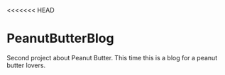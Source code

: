 <<<<<<< HEAD
# PeanutButterBlog
Second project about Peanut Butter. This time this is a blog for a peanut butter lovers. 
